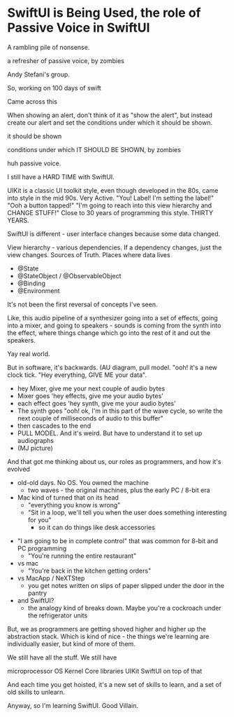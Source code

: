 # SwiftUI is Being Used, the role of Passive Voice in SwiftUI

A rambling pile of nonsense.

a refresher of passive voice, by zombies

Andy Stefani's group.

So, working on 100 days of swift

Came across this

  When showing an alert, don't think of it as "show the alert", but
instead create our alert and set the conditions under which it
should be shown.

it should be shown

conditions under which IT SHOULD BE SHOWN, by zombies

huh passive voice.

I still have a HARD TIME with SwiftUI.

UIKit is a classic UI toolkit style, even though developed in the 80s, came into
style in the mid 90s.  Very Active.  "You! Label!  I'm setting the label!"
"Ooh a button tapped!"  "I'm going to reach into this view hierarchy and
CHANGE STUFF!"  Close to 30 years of programming this style.  THIRTY YEARS.

SwiftUI is different -  user interface changes because some data changed.

View hierarchy - various dependencies.  If a dependency changes, just the view
  changes.
Sources of Truth.
Places where data lives
  - @State
  - @StateObject / @ObservableObject
  - @Binding
  - @Environment

It's not been the first reversal of concepts I've seen. 

Like, this audio pipeline of a synthesizer going into a set of effects, going into
a mixer, and going to speakers - sounds is coming from the synth into the effect, where
things change which go into the rest of it and out the speakers.

Yay real world.

But in software, it's backwards.  (AU diagram, pull model.  "ooh!  it's a new clock
tick.  "Hey everything, GIVE ME your data".  
  - hey Mixer, give me your next couple of audio bytes
  - Mixer goes 'hey effects, give me your audio bytes'
  - each effect goes 'hey synth, give me your audio bytes'
  - The synth goes "ooh!  ok, I'm in this part of the wave cycle, so write the next 
    couple of milliseconds of audio to this buffer"
  - then cascades to the end
  - PULL MODEL.  And it's weird. But have to understand it to set up audiographs
  - (MJ picture)

And that got me thinking about us, our roles as programmers, and how it's evolved

* old-old days.  No OS. You owned the machine
   - two waves - the original machines, plus the early PC / 8-bit era
* Mac kind of turned that on its head
   - "everything you know is wrong"
   - "Sit in a loop, we'll tell you when the user does something interesting for you"
     - so it can do things like desk accessories

- "I am going to be in complete control" that was common for 8-bit and PC programming
   - "You're running the entire restaurant"
- vs mac
   - "You're back in the kitchen getting orders"
- vs MacApp / NeXTStep
   - you get notes written on slips of paper slipped under the door in the pantry 
- and SwiftUI?
   - the analogy kind of breaks down.  Maybe you're a cockroach under the refrigerator
     units

But, we as programmers are getting shoved higher and higher up the abstraction stack.
Which is kind of nice - the things we're learning are individually easier, but kind
of more of them.

We still have all the stuff.  We still have

microprocessor
OS Kernel
Core libraries
UIKit
SwiftUI on top of that

And each time you get hoisted, it's a new set of skills to learn, and a set of 
old skills to unlearn.

Anyway, so I'm learning SwiftUI.  Good Villain.
